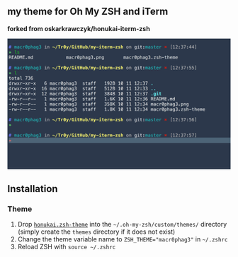 ## my theme for Oh My ZSH and iTerm
**forked from oskarkrawczyk/honukai-iterm-zsh**

![](https://github.com/Macr0phag3/my-iterm-zsh/blob/master/quick_look.png?raw=true)

## Installation

### Theme

1. Drop [`honukai.zsh-theme`](https://github.com/Macr0phag3/my-iterm-zsh/blob/master/macr0phag3.zsh-theme) into the `~/.oh-my-zsh/custom/themes/` directory (simply create the `themes` directory if it does not exist)
2. Change the theme variable name to `ZSH_THEME="macr0phag3"` in `~/.zshrc`
3. Reload ZSH with `source ~/.zshrc`
